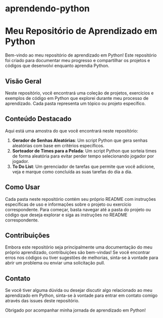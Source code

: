 # aprendendo-python
# Meu Repositório de Aprendizado em Python

Bem-vindo ao meu repositório de aprendizado em Python! Este repositório foi criado para documentar meu progresso e compartilhar os projetos e códigos que desenvolvi enquanto aprendia Python.

## Visão Geral

Neste repositório, você encontrará uma coleção de projetos, exercícios e exemplos de código em Python que explorei durante meu processo de aprendizado. Cada pasta representa um tópico ou projeto específico.

## Conteúdo Destacado

Aqui está uma amostra do que você encontrará neste repositório:

1. **Gerador de Senhas Aleatórias**: Um script Python que gera senhas aleatórias com base em critérios específicos.
2. **Sorteador de Times para a Pelada**: Um script Python que sorteia times de forma aleatória para evitar perder tempo selecionando jogador por jogador.
3. **To Do List**: Um gerenciador de tarefas que permite que você adicione, veja e marque como concluída as suas tarefas do dia a dia.

## Como Usar

Cada pasta neste repositório contém seu próprio README com instruções específicas de uso e informações sobre o projeto ou exercício correspondente. Para começar, basta navegar até a pasta do projeto ou código que deseja explorar e siga as instruções no README correspondente.

## Contribuições

Embora este repositório seja principalmente uma documentação do meu próprio aprendizado, contribuições são bem-vindas! Se você encontrar erros nos códigos ou tiver sugestões de melhorias, sinta-se à vontade para abrir um problema ou enviar uma solicitação pull.

## Contato

Se você tiver alguma dúvida ou desejar discutir algo relacionado ao meu aprendizado em Python, sinta-se à vontade para entrar em contato comigo através das issues deste repositório.

Obrigado por acompanhar minha jornada de aprendizado em Python!

